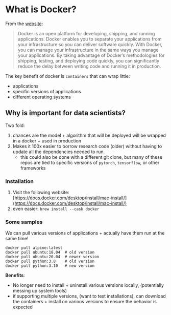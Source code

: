 # What is Docker?

From the [website](https://docs.docker.com/get-started/overview/): 

>Docker is an open platform for developing, shipping, and running applications. Docker enables you to separate your applications from your infrastructure so you can deliver software quickly. With Docker, you can manage your infrastructure in the same ways you manage your applications. By taking advantage of Docker’s methodologies for shipping, testing, and deploying code quickly, you can significantly reduce the delay between writing code and running it in production.

The key benefit of docker is `containers` that can wrap little:

- applications
- specific versions of applications
- different operating systems

## Why is important for data scientists?

Two fold:

1. chances are the model + algorithm that will be deployed will be wrapped in a docker + used in production
2. Makes it 100x easier to borrow research code (older) without having to update all the dependencies needed to run.
    - this could also be done with a different git clone, but many of these repos are tied to specific versions of `pytorch`, `tensorflow`, or other frameworks


### Installation

1. Visit the following website: [https://docs.docker.com/desktop/install/mac-install/](https://docs.docker.com/desktop/install/mac-install/)
2. even easier: `brew install --cask docker
`



### Some samples

We can pull various versions of applications + actually have them run at the same time!

```
docker pull alpine:latest
docker pull ubuntu:18.04  # old version
docker pull ubuntu:20.04  # newer version
docker pull python:3.8    # old version
docker pull python:3.10   # new version
```

**Benefits**:
- No longer need to install + uninstall various versions locally, (potentially messing up system tools)
- if supporting multiple versions, (want to test installations), can download the containers + install on various versions to ensure the behavior is expected

